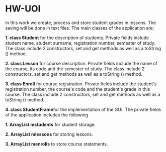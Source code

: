 # HW-UOI
In this work we create, process and store student grades in lessons. 
The saving will be done in text files. 
The main classes of the application are:

**1. class Student** for the description of students. Private fields include student name, student surname, registration number, semester of study. The
class include 2 constructors, set and get methods as well as a toString () method.

**2. class Lesson** for course description. Private fields include the name of the course, its code and the semester of study. The
class include 2 constructors, set and get methods as well as a toString () method.

**3. class Enroll** for course registration. Private fields include the student's registration number, the course's code and the student's grade
in this course. The class include 2 constructors, set and get methods as well as a toString () method.

**4. class StudentFrame**for the implementation of the GUI. The private fields of the application includes the following

**1. ArrayList <Student> mstudents** for student storage.

**2. ArrayList <Lesson> mlessons** for storing lessons.

**3. ArrayList <Enroll> menrolls** to store course statements.
